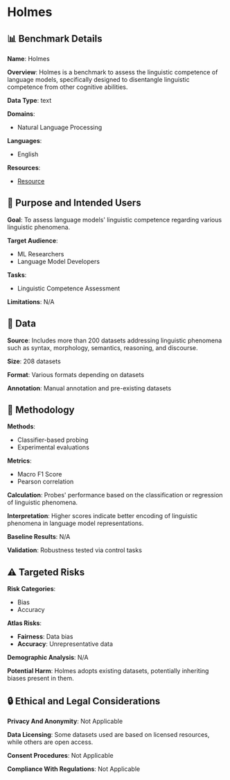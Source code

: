# Holmes

## 📊 Benchmark Details

**Name**: Holmes

**Overview**: Holmes is a benchmark to assess the linguistic competence of language models, specifically designed to disentangle linguistic competence from other cognitive abilities.

**Data Type**: text

**Domains**:
- Natural Language Processing

**Languages**:
- English

**Resources**:
- [Resource](https://holmes-benchmark.github.io)

## 🎯 Purpose and Intended Users

**Goal**: To assess language models' linguistic competence regarding various linguistic phenomena.

**Target Audience**:
- ML Researchers
- Language Model Developers

**Tasks**:
- Linguistic Competence Assessment

**Limitations**: N/A

## 💾 Data

**Source**: Includes more than 200 datasets addressing linguistic phenomena such as syntax, morphology, semantics, reasoning, and discourse.

**Size**: 208 datasets

**Format**: Various formats depending on datasets

**Annotation**: Manual annotation and pre-existing datasets

## 🔬 Methodology

**Methods**:
- Classifier-based probing
- Experimental evaluations

**Metrics**:
- Macro F1 Score
- Pearson correlation

**Calculation**: Probes' performance based on the classification or regression of linguistic phenomena.

**Interpretation**: Higher scores indicate better encoding of linguistic phenomena in language model representations.

**Baseline Results**: N/A

**Validation**: Robustness tested via control tasks

## ⚠️ Targeted Risks

**Risk Categories**:
- Bias
- Accuracy

**Atlas Risks**:
- **Fairness**: Data bias
- **Accuracy**: Unrepresentative data

**Demographic Analysis**: N/A

**Potential Harm**: Holmes adopts existing datasets, potentially inheriting biases present in them.

## 🔒 Ethical and Legal Considerations

**Privacy And Anonymity**: Not Applicable

**Data Licensing**: Some datasets used are based on licensed resources, while others are open access.

**Consent Procedures**: Not Applicable

**Compliance With Regulations**: Not Applicable
